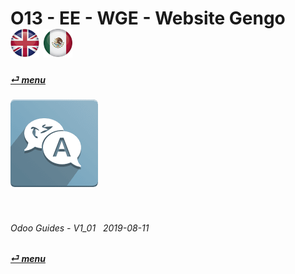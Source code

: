 # O13 - EE - WGE - Website Gengo &nbsp;&nbsp;&nbsp;&nbsp; [![en-uk](/doc/img/flg/en-uk-flg-btn-sml.png)](/en-uk/o13/ee/wge/en-uk-o13-ee-wge-guides.md) [ ![es-mx](/doc/img/flg/es-mx-flg-btn-sml.png)](/es-mx/o13/ee/wge/es-mx-o13-ee-wge-guides.md)
#### [_&#x23CE; menu_](/en-uk/o13/ee/en-uk-o13-ee-guides-menu.md "Back to EE menu")  
### ![wge](/doc/img/app/big/wge.png)
[ⱽ¹²³⁴⁵⁶⁷⁸⁹⁰⁻]: # (ⱽ¹²³⁴⁵⁶⁷⁸⁹⁰⁻)

<br>

###### Odoo Guides - V1_01 &nbsp; 2019-08-11  
**[_&#x23CE; menu_](/en-uk/o13/ee/en-uk-o13-ee-guides-menu.md)**  
